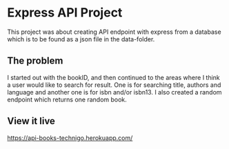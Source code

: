 # Express API Project

This project was about creating API endpoint with express from a database which
is to be found as a json file in the data-folder.

## The problem

I started out with the bookID, and then continued to the areas where I think a
user would like to search for result. One is for searching title, authors and
language and another one is for isbn and/or isbn13. I also created a random
endpoint which returns one random book.

## View it live

https://api-books-technigo.herokuapp.com/
